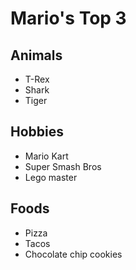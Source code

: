 # Mario's Top 3

## Animals  
- T-Rex
- Shark
- Tiger

## Hobbies  
- Mario Kart  
- Super Smash Bros
- Lego master

## Foods  
- Pizza  
- Tacos  
- Chocolate chip cookies
